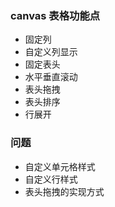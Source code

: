 ### canvas 表格功能点

- 固定列
- 自定义列显示
- 固定表头
- 水平垂直滚动
- 表头拖拽
- 表头排序
- 行展开



### 问题

- 自定义单元格样式
- 自定义行样式
- 表头拖拽的实现方式


    





